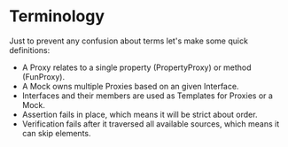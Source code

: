 # Terminology
Just to prevent any confusion about terms let's make some quick definitions:

* A Proxy relates to a single property (PropertyProxy) or method (FunProxy).
* A Mock owns multiple Proxies based on an given Interface.
* Interfaces and their members are used as Templates for Proxies or a Mock.
* Assertion fails in place, which means it will be strict about order.
* Verification fails after it traversed all available sources, which means it can skip elements.
